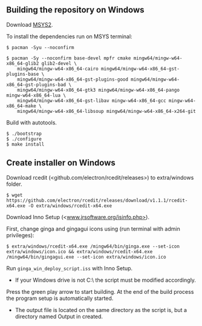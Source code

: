 ## Building the repository on Windows

Download [MSYS2](<http://www.msys2.org>).

To install the dependencies run on MSYS terminal:

    $ pacman -Syu --noconfirm

    $ pacman -Sy --noconfirm base-devel mpfr cmake mingw64/mingw-w64-x86_64-glib2 glib2-devel \
        mingw64/mingw-w64-x86_64-cairo mingw64/mingw-w64-x86_64-gst-plugins-base \
        mingw64/mingw-w64-x86_64-gst-plugins-good mingw64/mingw-w64-x86_64-gst-plugins-bad \
        mingw64/mingw-w64-x86_64-gtk3 mingw64/mingw-w64-x86_64-pango mingw-w64-x86_64-lua \
        mingw64/mingw-w64-x86_64-gst-libav mingw-w64-x86_64-gcc mingw-w64-x86_64-make \
        mingw64/mingw-w64-x86_64-libsoup mingw64/mingw-w64-x86_64-x264-git

Build with autotools.

    $ ./bootstrap
    $ ./configure
    $ make install

## Create installer on Windows

Download rcedit (<github.com/electron/rcedit/releases>) to extra/windows folder.

    $ wget https://github.com/electron/rcedit/releases/download/v1.1.1/rcedit-x64.exe -O extra/windows/rcedit-x64.exe
    
Download Inno Setup (<www.jrsoftware.org/isinfo.php>).

First, change ginga and gingagui icons using (run terminal with admin privileges):

    $ extra/windows/rcedit-x64.exe /mingw64/bin/ginga.exe --set-icon extra/windows/icon.ico && extra/windows/rcedit-x64.exe /mingw64/bin/gingagui.exe --set-icon extra/windows/icon.ico

Run `ginga_win_deploy_script.iss` with Inno Setup.
- If your Windows drive is not C:\\ the script must be modified
  accordingly.

Press the green play arrow to start building. At the end of the build process the program setup is automatically started.
- The output file is located on the same directory as the script is, but a directory named Output in created.

